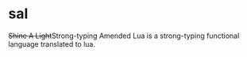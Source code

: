# sal
<del>Shine A Light</del>Strong-typing Amended Lua is a strong-typing functional language translated to lua.

